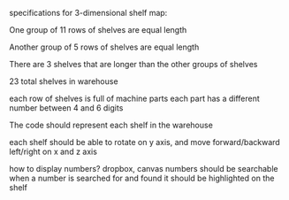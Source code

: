 specifications for 3-dimensional shelf map:

One group of 11 rows of shelves are equal length

Another group of 5 rows of shelves are equal length

There are 3 shelves that are longer than the other groups of shelves

23 total shelves in warehouse

each row of shelves is full of machine parts
each part has a different number between 4 and 6 digits

The code should represent each shelf in the warehouse 

each shelf should be able to rotate on y axis, and move forward/backward left/right on x and z axis


how to display numbers? dropbox, canvas 
numbers should be searchable
when a number is searched for and found it should be highlighted on the shelf
